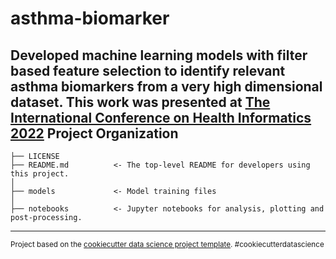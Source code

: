 asthma-biomarker
==============================

Developed machine learning models with filter based feature selection to identify relevant asthma biomarkers from a very high dimensional dataset.
This work was presented at <a target="_blank" href="https://www.insticc.org/node/TechnicalProgram/BIOSTEC/2022/presentationDetails/110195">The International Conference on Health Informatics 2022</a>
Project Organization
------------

    ├── LICENSE
    ├── README.md          <- The top-level README for developers using this project.
    │
    ├── models             <- Model training files
    │
    ├── notebooks          <- Jupyter notebooks for analysis, plotting and post-processing.  


--------

<p><small>Project based on the <a target="_blank" href="https://drivendata.github.io/cookiecutter-data-science/">cookiecutter data science project template</a>. #cookiecutterdatascience</small></p>
